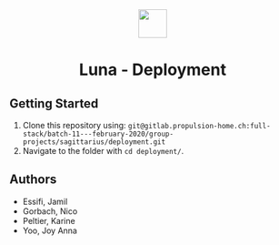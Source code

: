 <div align='center'>
<img height="50" src=".logo.png" style="align:center">
<h1>Luna - Deployment</h1>
</div>

## Getting Started

1) Clone this repository using:
`git@gitlab.propulsion-home.ch:full-stack/batch-11---february-2020/group-projects/sagittarius/deployment.git` 
2) Navigate to the folder with `cd deployment/`.

## Authors

- Essifi, Jamil
- Gorbach, Nico
- Peltier, Karine
- Yoo, Joy Anna